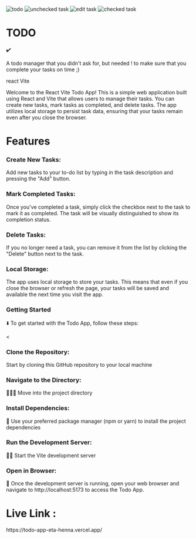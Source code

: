 ![todo](https://github.com/ejazali01/todo-app/assets/116186076/f665a29c-fa43-4ae8-8144-e320ea2471d1)
![unchecked task](https://github.com/ejazali01/todo-app/assets/116186076/6cfe0350-818c-49d6-84c0-668b65c8c926)
![edit task](https://github.com/ejazali01/todo-app/assets/116186076/731e77f2-7988-4712-b1e1-d27322a0ece8)
![checked task](https://github.com/ejazali01/todo-app/assets/116186076/2c5eaf3d-bdd6-495a-8f8e-eb1404b94e6e)

<h1>TODO</h1>  ✔️

A todo manager that you didn't ask for, but needed !
to make sure that you complete your tasks on time ;)

react Vite

Welcome to the React Vite Todo App! This is a simple web application built using React and Vite that allows users to manage their tasks. You can create new tasks, mark tasks as completed, and delete tasks. The app utilizes local storage to persist task data, ensuring that your tasks remain even after you close the browser.

<h1>Features</h1>

<h3>Create New Tasks:</h3>
Add new tasks to your to-do list by typing in the task description and pressing the "Add" button.

<h3>Mark Completed Tasks:</h3>
Once you've completed a task, simply click the checkbox next to the task to mark it as completed. The task will be visually distinguished to show its completion status.

<h3>Delete Tasks:</h3>
If you no longer need a task, you can remove it from the list by clicking the "Delete" button next to the task.

<h3>Local Storage:</h3>
The app uses local storage to store your tasks. This means that even if you close the browser or refresh the page, your tasks will be saved and available the next time you visit the app.

<h3>Getting Started</h3> ⬇️
To get started with the Todo App, follow these steps:

<<h3>Clone the Repository:</h3>
Start by cloning this GitHub repository to your local machine

<h3>Navigate to the Directory:</h3> 🫥🫥🫥
Move into the project directory

<h3>Install Dependencies:</h3> 📃
Use your preferred package manager (npm or yarn) to install the project dependencies

<h3>Run the Development Server:</h3> 👨‍💻
Start the Vite development server

<h3>Open in Browser:</h3>  🛜
Once the development server is running, open your web browser and navigate to http://localhost:5173 to access the Todo App.

<h1>Live Link : </h1>
https://todo-app-eta-henna.vercel.app/
